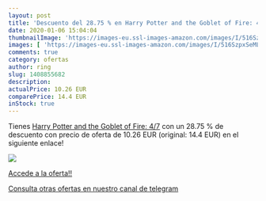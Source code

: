 ```yaml
---
layout: post
title: 'Descuento del 28.75 % en Harry Potter and the Goblet of Fire: 4/7'
date: 2020-01-06 15:04:04
thumbnailImage: 'https://images-eu.ssl-images-amazon.com/images/I/516SzpxSeML._SL200_.jpg'
images: [ 'https://images-eu.ssl-images-amazon.com/images/I/516SzpxSeML._SL200_.jpg' ]
comments: true
category: ofertas
author: ring
slug: 1408855682
description:
actualPrice: 10.26 EUR
comparePrice: 14.4 EUR
inStock: true
---
```


Tienes [Harry Potter and the Goblet of Fire: 4/7](https://www.amazon.com/dp/1408855682/?tag=redken08-20) con un 28.75 % de descuento con precio de oferta de 10.26 EUR (original: 14.4 EUR) en el siguiente enlace!

[![](https://images-eu.ssl-images-amazon.com/images/I/516SzpxSeML._SL200_.jpg)](https://www.amazon.com/dp/1408855682/?tag=redken08-20)

[Accede a la oferta!!](https://www.amazon.com/dp/1408855682/?tag=redken08-20)

[Consulta otras ofertas en nuestro canal de telegram](https://t.me/s/ofertas25)
